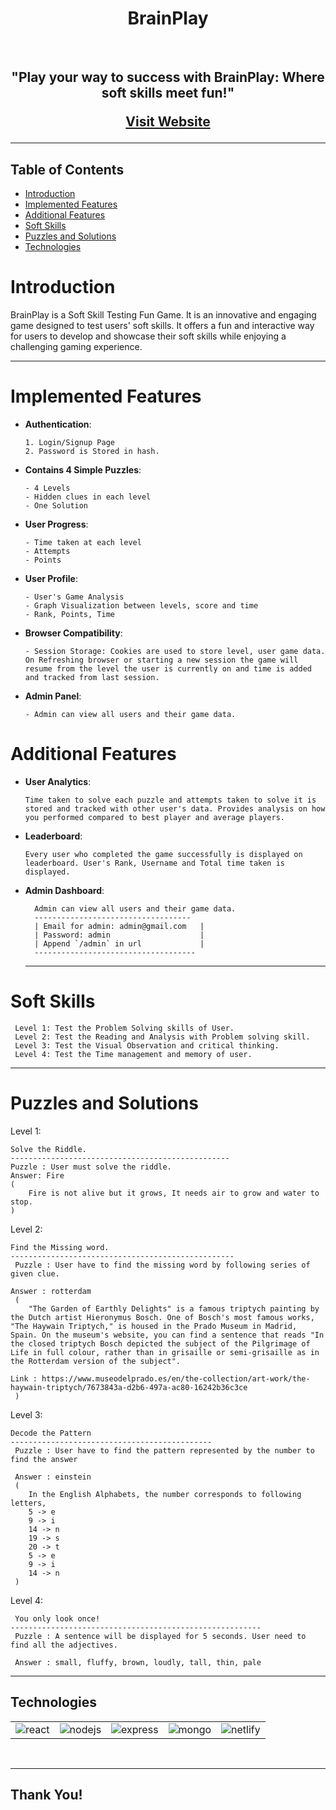 <h1 align="center"> BrainPlay </h1> <br>

<h2 align="center">
"Play your way to success with BrainPlay: Where soft skills meet fun!"

[Visit Website](https://brainplay.netlify.app/)

</h2>

<hr>

## Table of Contents

- [Introduction](#introduction)
- [Implemented Features](#Implementedfeatures)
- [Additional Features](#Additionalfeatures)
- [Soft Skills](#softskills)
- [Puzzles and Solutions](#games)
- [Technologies](#technologies)

# Introduction

BrainPlay is a Soft Skill Testing Fun Game. It is an innovative and engaging game designed to test users' soft skills. It offers a fun and interactive way for users to develop and showcase their soft skills while enjoying a challenging gaming experience.

<hr>

# Implemented Features

- **Authentication**:

      1. Login/Signup Page
      2. Password is Stored in hash.

- **Contains 4 Simple Puzzles**:

      - 4 Levels
      - Hidden clues in each level
      - One Solution

- **User Progress**:

      - Time taken at each level
      - Attempts
      - Points

- **User Profile**:

      - User's Game Analysis
      - Graph Visualization between levels, score and time
      - Rank, Points, Time

- **Browser Compatibility**:

      - Session Storage: Cookies are used to store level, user game data. On Refreshing browser or starting a new session the game will resume from the level the user is currently on and time is added and tracked from last session.

- **Admin Panel**:

      - Admin can view all users and their game data.

# Additional Features

- **User Analytics**:

      Time taken to solve each puzzle and attempts taken to solve it is stored and tracked with other user's data. Provides analysis on how you performed compared to best player and average players.

- **Leaderboard**:

      Every user who completed the game successfully is displayed on leaderboard. User's Rank, Username and Total time taken is displayed.

- **Admin Dashboard**:

        Admin can view all users and their game data.
        -----------------------------------
        | Email for admin: admin@gmail.com   |
        | Password: admin                    |
        | Append `/admin` in url             |
        ------------------------------------

  <hr>

# Soft Skills

<!-- - **Simple Awareness Test**
- **Reading and Analysing Test**
- **Visual Observation and Responsibility Test**
- **Decision making and Deducing Test**
- **Problem Solving and Riddle Test** -->

     Level 1: Test the Problem Solving skills of User.
     Level 2: Test the Reading and Analysis with Problem solving skill.
     Level 3: Test the Visual Observation and critical thinking.
     Level 4: Test the Time management and memory of user.

<hr>

# Puzzles and Solutions

Level 1:

    Solve the Riddle.
    -------------------------------------------------
    Puzzle : User must solve the riddle.
    Answer: Fire
    (
        Fire is not alive but it grows, It needs air to grow and water to stop.
    )

Level 2:

    Find the Missing word.
    --------------------------------------------------
     Puzzle : User have to find the missing word by following series of given clue.

    Answer : rotterdam
     (
        "The Garden of Earthly Delights" is a famous triptych painting by the Dutch artist Hieronymus Bosch. One of Bosch's most famous works, "The Haywain Triptych," is housed in the Prado Museum in Madrid, Spain. On the museum's website, you can find a sentence that reads "In the closed triptych Bosch depicted the subject of the Pilgrimage of Life in full colour, rather than in grisaille or semi-grisaille as in the Rotterdam version of the subject".

    Link : https://www.museodelprado.es/en/the-collection/art-work/the-haywain-triptych/7673843a-d2b6-497a-ac80-16242b36c3ce
     )

Level 3:

    Decode the Pattern
    ---------------------------------------------
     Puzzle : User have to find the pattern represented by the number to find the answer

     Answer : einstein
     (
        In the English Alphabets, the number corresponds to following letters,
        5 -> e
        9 -> i
        14 -> n
        19 -> s
        20 -> t
        5 -> e
        9 -> i
        14 -> n
     )

Level 4:

     You only look once!
    --------------------------------------------------------
     Puzzle : A sentence will be displayed for 5 seconds. User need to find all the adjectives.

     Answer : small, fluffy, brown, loudly, tall, thin, pale

<hr>

## Technologies

<table>
<tr >

<td>
<!-- react -->
<img src="https://img.shields.io/badge/React-20232A?style=for-the-badge&logo=react&logoColor=61DAFB" alt="react" /> </td>

<td>
<!-- nodeJS -->
<img src="https://img.shields.io/badge/Node.js-43853D?style=for-the-badge&logo=node.js&logoColor=white" alt="nodejs" /> </td>

<td>
<!-- react -->
<img src="https://img.shields.io/badge/Express.js-404D59?style=for-the-badge" alt="express" /> </td>

<td>
<!-- react -->
<img src="https://img.shields.io/badge/MongoDB-4EA94B?style=for-the-badge&logo=mongodb&logoColor=white" alt="mongo" /> </td>

<td>
<!-- react -->
<img src="https://img.shields.io/badge/Netlify-00C7B7?style=for-the-badge&logo=netlify&logoColor=white" alt="netlify" /> </td>

</tr>

</table>

<br/>
<hr>

## Thank You!

